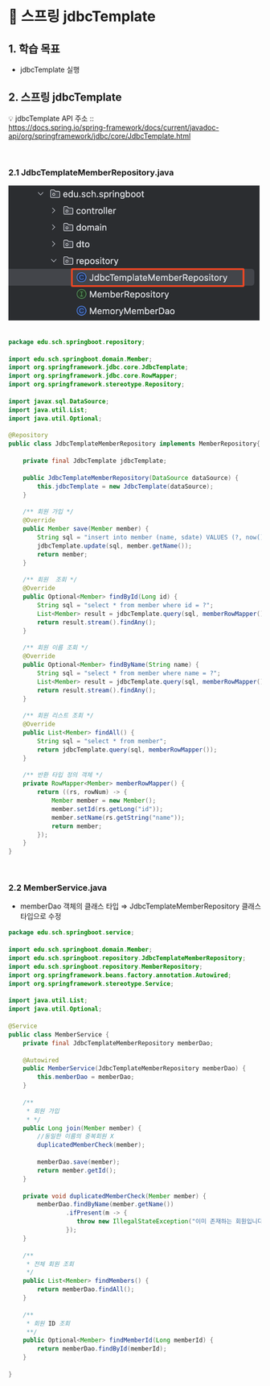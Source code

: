 # 📘 스프링 jdbcTemplate

## 1. 학습 목표

- jdbcTemplate 실행

## 2. 스프링 jdbcTemplate

💡 jdbcTemplate API 주소
:: <br> [https://docs.spring.io/spring-framework/docs/current/javadoc- api/org/springframework/jdbc/core/JdbcTemplate.html](https://docs.spring.io/spring-framework/docs/current/javadoc-api/org/springframework/jdbc/core/JdbcTemplate.html)

<br>

### 2.1 JdbcTemplateMemberRepository.java

<img src="../images/7/19.png" alt="project" width="500"/><br><br>

```java
package edu.sch.springboot.repository;

import edu.sch.springboot.domain.Member;
import org.springframework.jdbc.core.JdbcTemplate;
import org.springframework.jdbc.core.RowMapper;
import org.springframework.stereotype.Repository;

import javax.sql.DataSource;
import java.util.List;
import java.util.Optional;

@Repository
public class JdbcTemplateMemberRepository implements MemberRepository{

    private final JdbcTemplate jdbcTemplate;

    public JdbcTemplateMemberRepository(DataSource dataSource) {
        this.jdbcTemplate = new JdbcTemplate(dataSource);
    }

    /** 회원 가입 */
    @Override
    public Member save(Member member) {
        String sql = "insert into member (name, sdate) VALUES (?, now())";
        jdbcTemplate.update(sql, member.getName());
        return member;
    }

    /** 회원  조회 */
    @Override
    public Optional<Member> findById(Long id) {
        String sql = "select * from member where id = ?";
        List<Member> result = jdbcTemplate.query(sql, memberRowMapper(), id);
        return result.stream().findAny();
    }

    /** 회원 이름 조회 */
    @Override
    public Optional<Member> findByName(String name) {
        String sql = "select * from member where name = ?";
        List<Member> result = jdbcTemplate.query(sql, memberRowMapper(), name);
        return result.stream().findAny();
    }

    /** 회원 리스트 조회 */
    @Override
    public List<Member> findAll() {
        String sql = "select * from member";
        return jdbcTemplate.query(sql, memberRowMapper());
    }

    /** 반환 타입 정의 객체 */
    private RowMapper<Member> memberRowMapper() {
        return ((rs, rowNum) -> {
            Member member = new Member();
            member.setId(rs.getLong("id"));
            member.setName(rs.getString("name"));
            return member;
        });
    }
}
```

<br>

### 2.2 MemberService.java

- memberDao 객체의 클래스 타입 ⇒ JdbcTemplateMemberRepository 클래스 타입으로 수정

```java
package edu.sch.springboot.service;

import edu.sch.springboot.domain.Member;
import edu.sch.springboot.repository.JdbcTemplateMemberRepository;
import edu.sch.springboot.repository.MemberRepository;
import org.springframework.beans.factory.annotation.Autowired;
import org.springframework.stereotype.Service;

import java.util.List;
import java.util.Optional;

@Service
public class MemberService {
    private final JdbcTemplateMemberRepository memberDao;

    @Autowired
    public MemberService(JdbcTemplateMemberRepository memberDao) {
        this.memberDao = memberDao;
    }

    /**
     * 회원 가입
     * */
    public Long join(Member member) {
        //동일한 이름의 중복회원 X
        duplicatedMemberCheck(member);

        memberDao.save(member);
        return member.getId();
    }

    private void duplicatedMemberCheck(Member member) {
        memberDao.findByName(member.getName())
                .ifPresent(m -> {
                   throw new IllegalStateException("이미 존재하는 회원입니다.");
                });
    }

    /**
     * 전체 회원 조회
     */
    public List<Member> findMembers() {
        return memberDao.findAll();
    }

    /**
     * 회원 ID 조회
     **/
    public Optional<Member> findMemberId(Long memberId) {
        return memberDao.findById(memberId);
    }

}

```

<!-- ### 2.3 실행 결과 -->

<!-- [Thymeleaf]

[화면 기록 2024-08-22 오후 3.07.05.mov](8-4%20%EC%8A%A4%ED%94%84%EB%A7%81%20jdbcTemplate%20254bc73a7cba81dba18df118bec5fe05/%25E1%2584%2592%25E1%2585%25AA%25E1%2584%2586%25E1%2585%25A7%25E1%2586%25AB_%25E1%2584%2580%25E1%2585%25B5%25E1%2584%2585%25E1%2585%25A9%25E1%2586%25A8_2024-08-22_%25E1%2584%258B%25E1%2585%25A9%25E1%2584%2592%25E1%2585%25AE_3.07.05.mov)

[React]

[화면 기록 2024-08-22 오후 3.09.20.mov](8-4%20%EC%8A%A4%ED%94%84%EB%A7%81%20jdbcTemplate%20254bc73a7cba81dba18df118bec5fe05/%25E1%2584%2592%25E1%2585%25AA%25E1%2584%2586%25E1%2585%25A7%25E1%2586%25AB_%25E1%2584%2580%25E1%2585%25B5%25E1%2584%2585%25E1%2585%25A9%25E1%2586%25A8_2024-08-22_%25E1%2584%258B%25E1%2585%25A9%25E1%2584%2592%25E1%2585%25AE_3.09.20.mov) -->
